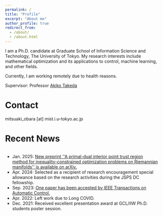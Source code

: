 ```yaml
---
permalink: /
title: "Profile"
excerpt: "About me"
author_profile: true
redirect_from: 
  - /about/
  - /about.html
---
```


I am a Ph.D. candidate at Graduate School of Information Science and Technology, The University of Tokyo. My research interests include mathematical optimization and its applications to control, machine learning, and other fields.

Currently, I am working remotely due to health reasons. 

Supervisor: Professor [Akiko Takeda](https://www.or.mist.i.u-tokyo.ac.jp/takeda/index-e.html)

Contact
========
mitsuaki_obara [at] mist.i.u-tokyo.ac.jp

Recent News
========
<div style="overflow:scroll; width:100%; height:200px">  
  <ul>
    <li> Jan. 2025: <a href="https://arxiv.org/abs/2501.15419"> New preprint ''A primal-dual interior point trust region method for inequality-constrained optimization problems on Riemannian manifolds'' is available on arXiv. </a> </li>
    <li> Apr. 2024: Selected as a recipient of research encouragement special allowance based on the research activities during the JSPS DC fellowship. </li>
    <li> Sep. 2023: <a href="https://ieeexplore.ieee.org/document/10258405"> One paper has been accepted by IEEE Transactions on Automatic Control. </a>  </li>
    <li> Apr. 2022: Left work due to Long COVID. </li>
    <li> Dec. 2021: Received excellent presentation award at GCL/IIW Ph.D. students poster session. </li>
    <li> Dec. 2021: <a href="https://arxiv.org/abs/2112.14043"> New preprint ''Stable linear system identification with prior knowledge by elastic Riemannian sequential quadratic optimization'' is available on arXiv. </a>  </li>
    <li> Dec. 2021: <a href="https://epubs.siam.org/doi/10.1137/20M1370173">One paper has been accepted by SIAM Journal on Optimization. </a> </li>
    <li> Sep. 2021: <a href="https://orsj.org/?page_id=1125">Received Student Thesis Award from Operations Research Society of Japan.</a> </li>
    <li> May 2021: <a href="https://www.youtube.com/watch?v=NDrEhYjI5Tk">My research interview is available on YouTube.</a> </li>
    <li> May 2021: <a href="https://www.riise.u-tokyo.ac.jp/news-vxe-interview-obara/"> My research is featured on RIISE, UTokyo. </a> </li>
    <li> Apr. 2021: <a href="https://www.or.mist.i.u-tokyo.ac.jp/members/"> Started my Ph.D. program at UTokyo. </a> <a href="https://www.jsps.go.jp/j-pd/data/saiyo_ichiran/r03/dc1/r3_dc1.pdf"> Also working as a JSPS research fellow. </a> </li>
    <li> Nov. 2020: <a href="https://www.riise.u-tokyo.ac.jp/projects/vxe/"> A research proposal has been selected for a sprouting research in value exchange engineering from RIISE, UTokyo. </a> </li>
    <li> Sep. 2020: <a href="https://arxiv.org/abs/2009.07153"> New preprint ''Sequential quadratic optimization for nonlinear optimization problems on Riemannian manifolds'' is available on arXiv. </a> </li> 
    <li> Mar. 2020: Opened this website. </li>
  </ul>
</div>


